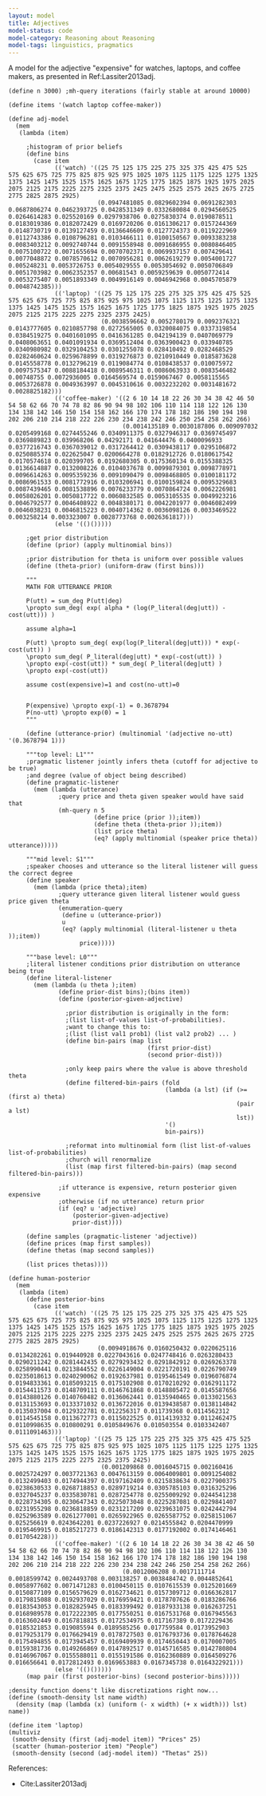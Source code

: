 ```yaml
---
layout: model
title: Adjectives
model-status: code
model-category: Reasoning about Reasoning
model-tags: linguistics, pragmatics
---
```


A model for the adjective "expensive" for watches, laptops, and coffee makers, as presented in Ref:Lassiter2013adj.


	(define n 3000) ;mh-query iterations (fairly stable at around 10000)

	(define items '(watch laptop coffee-maker))

	(define adj-model
	  (mem
	   (lambda (item)
	     
	     ;histogram of prior beliefs
	     (define bins
	       (case item
	             (('watch) '((25 75 125 175 225 275 325 375 425 475 525 575 625 675 725 775 825 875 925 975 1025 1075 1125 1175 1225 1275 1325 1375 1425 1475 1525 1575 1625 1675 1725 1775 1825 1875 1925 1975 2025 2075 2125 2175 2225 2275 2325 2375 2425 2475 2525 2575 2625 2675 2725 2775 2825 2875 2925)
	                         (0.0947481085 0.0829602394 0.0691282303 0.0687806274 0.0462393725 0.0428531349 0.0332680084 0.0294560525 0.0264614283 0.025520169 0.0297938706 0.0275830374 0.0190878511 0.0183019386 0.0182072429 0.0169720206 0.0161306217 0.0157244369 0.0148730719 0.0139127459 0.0136646609 0.0127724373 0.0119222969 0.0112743386 0.0108796281 0.0103466111 0.0100150567 0.0093383238 0.0083403212 0.0092740744 0.0091558948 0.0091686955 0.0080846405 0.0075100722 0.0071655694 0.0070702371 0.0069937157 0.007429641 0.0077048872 0.0078570612 0.0070956281 0.0062619279 0.0054001727 0.005248231 0.0053726753 0.0054029555 0.0053054692 0.0050706849 0.0051703982 0.0062352357 0.00681543 0.0059259639 0.0050772414 0.0053275407 0.0051893349 0.0049916149 0.0046942968 0.0045705879 0.0048742385)))
	             (('laptop) '((25 75 125 175 225 275 325 375 425 475 525 575 625 675 725 775 825 875 925 975 1025 1075 1125 1175 1225 1275 1325 1375 1425 1475 1525 1575 1625 1675 1725 1775 1825 1875 1925 1975 2025 2075 2125 2175 2225 2275 2325 2375 2425)
	                          (0.0038596662 0.0052780179 0.0092376321 0.0143777605 0.0210857798 0.0272565005 0.0320084075 0.0337319854 0.0384519275 0.0401601095 0.0416361285 0.042194139 0.0407069779 0.0408063651 0.0401091934 0.0369512404 0.0363900423 0.033940785 0.0340980982 0.0329104253 0.0301255078 0.028410492 0.0282468529 0.0282460624 0.0259678899 0.0319276873 0.0210910449 0.0185873628 0.0145558778 0.0132796219 0.0119084774 0.0108438537 0.010075972 0.0097575347 0.0088184418 0.0089546311 0.0086063933 0.0083546482 0.00748755 0.0072936005 0.0164569574 0.0159067467 0.0058115565 0.0053726878 0.0049363997 0.0045310616 0.0032232202 0.0031481672 0.0028825182)))
	             (('coffee-maker) '((2 6 10 14 18 22 26 30 34 38 42 46 50 54 58 62 66 70 74 78 82 86 90 94 98 102 106 110 114 118 122 126 130 134 138 142 146 150 154 158 162 166 170 174 178 182 186 190 194 198 202 206 210 214 218 222 226 230 234 238 242 246 250 254 258 262 266)
	                                (0.0014135189 0.0030187806 0.009097032 0.0205499168 0.0274455246 0.0340911375 0.0327946317 0.0369745497 0.0369889823 0.039968206 0.04292171 0.041644476 0.0400096933 0.0377216743 0.0367039012 0.0317264412 0.0309438117 0.0295106872 0.0250885374 0.022625047 0.0200664278 0.0182912726 0.0180617542 0.0170574618 0.020399705 0.0192680305 0.0175360134 0.0155388325 0.0136614887 0.0132008226 0.0104037678 0.0099879301 0.0098778971 0.0096614263 0.0095359236 0.0091090479 0.0098468805 0.0100181172 0.0086961533 0.0081772916 0.0103206941 0.0100159824 0.0095329683 0.0087439465 0.0081538896 0.0076233779 0.0070864724 0.0062226981 0.0058026201 0.0050817722 0.0060832585 0.0053105535 0.0049923216 0.0046792577 0.0046408922 0.0048380171 0.0042201977 0.0046082499 0.0046038231 0.0046815223 0.0040714362 0.0036098126 0.0033469522 0.003258214 0.003323007 0.0028773768 0.0026361817)))
	             (else '(()()))))
	     
	     ;get prior distribution
	     (define (prior) (apply multinomial bins))
	     
	     ;prior distribution for theta is uniform over possible values
	     (define (theta-prior) (uniform-draw (first bins)))
	     
	     """
	     MATH FOR UTTERANCE PRIOR
	     
	     P(utt) = sum_deg P(utt|deg)
	     \propto sum_deg( exp( alpha * (log(P_literal(deg|utt)) - cost(utt))) )
	     
	     assume alpha=1
	     
	     P(utt) \propto sum_deg( exp(log(P_literal(deg|utt))) * exp(-cost(utt)) )
	     \propto sum_deg( P_literal(deg|utt) * exp(-cost(utt)) )
	     \propto exp(-cost(utt)) * sum_deg( P_literal(deg|utt) )
	     \propto exp(-cost(utt))
	     
	     assume cost(expensive)=1 and cost(no-utt)=0
	     
	     
	     P(expensive) \propto exp(-1) = 0.3678794
	     P(no-utt) \propto exp(0) = 1
	     """
	     
	     (define (utterance-prior) (multinomial '(adjective no-utt) '(0.3678794 1)))
	     
	     """top level: L1"""
	     ;pragmatic listener jointly infers theta (cutoff for adjective to be true)
	     ;and degree (value of object being described)
	     (define pragmatic-listener
	       (mem (lambda (utterance)
	              ;query price and theta given speaker would have said that
	              (mh-query n 5
	                        (define price (prior ));item))
	                        (define theta (theta-prior ));item))
	                        (list price theta)
	                        (eq? (apply multinomial (speaker price theta)) utterance)))))
	     
	     """mid level: S1"""
	     ;speaker chooses and utterance so the literal listener will guess the correct degree
	     (define speaker
	       (mem (lambda (price theta);item)
	              ;query utterance given literal listener would guess price given theta
	              (enumeration-query
	               (define u (utterance-prior))
	               u
	               (eq? (apply multinomial (literal-listener u theta ));item))
	                    price)))))
	     
	     """base level: L0"""
	     ;literal listener conditions prior distribution on utterance being true
	     (define literal-listener
	       (mem (lambda (u theta );item)
	              (define prior-dist bins);(bins item))
	              (define (posterior-given-adjective)
	                
	                ;prior distribution is originally in the form:
	                ;(list list-of-values list-of-probabilities).
	                ;want to change this to:
	                ;(list (list val1 prob1) (list val2 prob2) ... )
	                (define bin-pairs (map list
	                                       (first prior-dist)
	                                       (second prior-dist)))
	                
	                ;only keep pairs where the value is above threshold theta
	                (define filtered-bin-pairs (fold
	                                            (lambda (a lst) (if (>= (first a) theta)
	                                                                (pair a lst)
	                                                                lst))
	                                            '()
	                                            bin-pairs))
	                
	                ;reformat into multinomial form (list list-of-values list-of-probabilities)
	                ;church will renormalize
	                (list (map first filtered-bin-pairs) (map second filtered-bin-pairs)))
	              
	              ;if utterance is expensive, return posterior given expensive
	              ;otherwise (if no utterance) return prior
	              (if (eq? u 'adjective)
	                  (posterior-given-adjective)
	                  prior-dist))))
	     
	     (define samples (pragmatic-listener 'adjective))
	     (define prices (map first samples))
	     (define thetas (map second samples))
	     
	     (list prices thetas))))

	(define human-posterior
	  (mem
	   (lambda (item)
	     (define posterior-bins
	       (case item
	             (('watch) '((25 75 125 175 225 275 325 375 425 475 525 575 625 675 725 775 825 875 925 975 1025 1075 1125 1175 1225 1275 1325 1375 1425 1475 1525 1575 1625 1675 1725 1775 1825 1875 1925 1975 2025 2075 2125 2175 2225 2275 2325 2375 2425 2475 2525 2575 2625 2675 2725 2775 2825 2875 2925)
	                         (0.0094918676 0.0160250432 0.0220625116 0.0134282261 0.019440928 0.0227043616 0.0247748416 0.0263280433 0.0290211242 0.0281442435 0.0279293432 0.0291842912 0.0269263378 0.0258990441 0.0213844552 0.0226149004 0.0221720191 0.0226790749 0.0235018613 0.0240290062 0.0192637981 0.0195461549 0.0196076874 0.0194833361 0.0185093215 0.0175102908 0.0170210292 0.0162911172 0.0154411573 0.0148709111 0.0146761868 0.0148805472 0.0145587656 0.0143880126 0.0140760482 0.0136062441 0.0135940465 0.0133021563 0.0131153693 0.0133371032 0.0136722016 0.0139438587 0.0138114842 0.0135037004 0.0129322781 0.012256317 0.011739368 0.0114562312 0.0114545158 0.0113672773 0.0115022525 0.0114139332 0.0112462475 0.0110998635 0.010800291 0.0105849676 0.010503554 0.0103342407 0.0111091463)))
	             (('laptop) '((25 75 125 175 225 275 325 375 425 475 525 575 625 675 725 775 825 875 925 975 1025 1075 1125 1175 1225 1275 1325 1375 1425 1475 1525 1575 1625 1675 1725 1775 1825 1875 1925 1975 2025 2075 2125 2175 2225 2275 2325 2375 2425)
	                          (0.001209868 0.0016045715 0.002160416 0.0025724297 0.0037721363 0.0047613159 0.0064009801 0.0091254082 0.0132499403 0.0174944397 0.0197162409 0.0215838634 0.0227900375 0.0238630533 0.0268718853 0.0289719214 0.0305785103 0.0316325296 0.0327045237 0.0335830781 0.0287254778 0.0255009292 0.0244541238 0.0228734305 0.0230647343 0.0225073048 0.0225287081 0.0229841407 0.0231955298 0.0236818859 0.0231217209 0.0239631075 0.0242442794 0.0252963589 0.0261277001 0.0265922965 0.0265587752 0.0258151067 0.025256619 0.0243642201 0.0237226927 0.0214555842 0.0204470999 0.0195469915 0.0185217273 0.0186142313 0.0177192002 0.0174146461 0.017054228)))
	             (('coffee-maker) '((2 6 10 14 18 22 26 30 34 38 42 46 50 54 58 62 66 70 74 78 82 86 90 94 98 102 106 110 114 118 122 126 130 134 138 142 146 150 154 158 162 166 170 174 178 182 186 190 194 198 202 206 210 214 218 222 226 230 234 238 242 246 250 254 258 262 266)
	                                (0.0012006208 0.0017111714 0.0018599742 0.0024493708 0.003138257 0.0038484742 0.0044852641 0.0058977602 0.0071471283 0.0100450115 0.0107615539 0.0125201669 0.0150877109 0.0156579629 0.0162734621 0.0157309712 0.0166362817 0.0179815088 0.0192937029 0.0176959421 0.0178707626 0.0183286766 0.0183543053 0.0182825945 0.0183399492 0.0187933138 0.0162637251 0.0168989578 0.0172222305 0.0177550251 0.0167531768 0.0167945563 0.0163602449 0.0167818815 0.0172534975 0.017167389 0.0172229436 0.0185321853 0.019085594 0.0189585256 0.017759584 0.0173952903 0.0179253179 0.0176629419 0.0178727503 0.0176793736 0.0178764628 0.0175494855 0.0173945457 0.0169409939 0.0174650443 0.0170007005 0.0159381736 0.0149266869 0.0147892517 0.0145716585 0.0142780804 0.0146967067 0.0155588011 0.0155191586 0.0162360889 0.0164509276 0.016656641 0.0172812493 0.0169653883 0.0167345738 0.0164322921)))
	             (else '(()()))))
	     (map pair (first posterior-bins) (second posterior-bins)))))

	;density function doens't like discretizations right now...
	(define (smooth-density lst name width)
	  (density (map (lambda (x) (uniform (- x width) (+ x width))) lst) name))

	(define item 'laptop)
	(multiviz
	 (smooth-density (first (adj-model item)) "Prices" 25)
	 (scatter (human-posterior item) "People")
	 (smooth-density (second (adj-model item)) "Thetas" 25))



References:

- Cite:Lassiter2013adj
